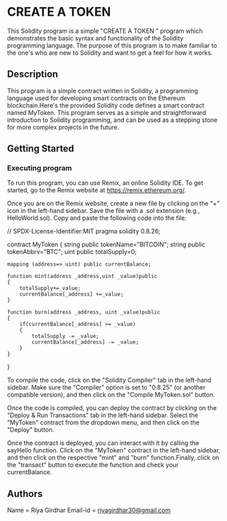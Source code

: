 # CREATE A TOKEN

This Solidity program is a simple "CREATE A TOKEN " program which demonstrates the basic syntax and functionality of the Solidity programming language. The purpose of this program is to make familiar to the one's who are new to Solidity and want to get a feel for how it works.

## Description

This program is a simple contract written in Solidity, a programming language used for developing smart contracts on the Ethereum blockchain.Here's the provided Solidity code defines a smart contract named MyToken. This program serves as a simple and straightforward introduction to Solidity programming, and can be used as a stepping stone for more complex projects in the future.

## Getting Started

### Executing program

To run this program, you can use Remix, an online Solidity IDE. To get started, go to the Remix website at https://remix.ethereum.org/.

Once you are on the Remix website, create a new file by clicking on the "+" icon in the left-hand sidebar. Save the file with a .sol extension (e.g., HelloWorld.sol). Copy and paste the following code into the file:

// SPDX-License-Identifier:MIT
pragma solidity 0.8.26;

contract MyToken
{
    string public tokenName="BITCOIN";
    string public tokenAbbrv="BTC";
    uint public totalSupply=0;

    mapping (address=> uint) public currentBalance;

    function mint(address _address,uint _value)public
    {
        totalSupply+=_value;
        currentBalance[_address] +=_value;
    } 

    function burn(address _address, uint _value)public
    {
        if(currentBalance[_address] >= _value)
        {
            totalSupply -= _value;
            currentBalance[_address] -= _value;
        }
    }
}

To compile the code, click on the "Solidity Compiler" tab in the left-hand sidebar. Make sure the "Compiler" option is set to "0.8.25" (or another compatible version), and then click on the "Compile MyToken.sol" button.

Once the code is compiled, you can deploy the contract by clicking on the "Deploy & Run Transactions" tab in the left-hand sidebar. Select the "MyToken" contract from the dropdown menu, and then click on the "Deploy" button.

Once the contract is deployed, you can interact with it by calling the sayHello function. Click on the "MyToken" contract in the left-hand sidebar, and then click on the respective "mint" and "burn" function.Finally, click on the "transact" button to execute the function and check your currentBalance.

## Authors

Name = Riya Girdhar
Email-id = riyagirdhar30@gmail.com
